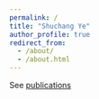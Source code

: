 ```yaml
---
permalink: /
title: "Shuchang Ye"
author_profile: true
redirect_from: 
  - /about/
  - /about.html
---
```


See [publications](https://shuchangye-bib.github.io/publications/)

